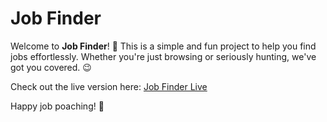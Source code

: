 # Job Finder

Welcome to **Job Finder**! 🎉 This is a simple and fun project to help you find jobs effortlessly. Whether you're just browsing or seriously hunting, we've got you covered. 😉

Check out the live version here: [Job Finder Live](https://fjobfinder.streamlit.app/)

Happy job poaching! 🚀